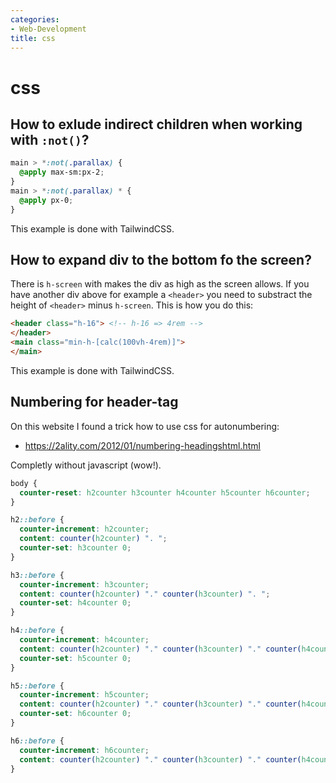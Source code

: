 ```yaml
---
categories:
- Web-Development
title: css
---
```


# css

## How to exlude indirect children when working with `:not()`?

```css
main > *:not(.parallax) {
  @apply max-sm:px-2;
}
main > *:not(.parallax) * {
  @apply px-0; 
}

```
This example is done with TailwindCSS.

## How to expand div to the bottom fo the screen?
There is `h-screen` with makes the div as high as the screen allows. If you have another div above
for example a `<header>` you need to substract the height of `<header>` minus `h-screen`. This is how you do this:
```html
<header class="h-16"> <!-- h-16 => 4rem -->
</header>
<main class="min-h-[calc(100vh-4rem)]">
</main>
```
This example is done with TailwindCSS.

## Numbering for header-tag
On this website I found a trick how to use css for autonumbering: 

- https://2ality.com/2012/01/numbering-headingshtml.html

Completly without javascript (wow!).
```css
body {
  counter-reset: h2counter h3counter h4counter h5counter h6counter;
}

h2::before {
  counter-increment: h2counter;
  content: counter(h2counter) ". ";
  counter-set: h3counter 0;
}

h3::before {
  counter-increment: h3counter;
  content: counter(h2counter) "." counter(h3counter) ". ";
  counter-set: h4counter 0;
}

h4::before {
  counter-increment: h4counter;
  content: counter(h2counter) "." counter(h3counter) "." counter(h4counter) ". ";
  counter-set: h5counter 0;
}

h5::before {
  counter-increment: h5counter;
  content: counter(h2counter) "." counter(h3counter) "." counter(h4counter) "." counter(h5counter) ". ";
  counter-set: h6counter 0;
}

h6::before {
  counter-increment: h6counter;
  content: counter(h2counter) "." counter(h3counter) "." counter(h4counter) "." counter(h5counter) "." counter(h6counter) ". ";
}

```

